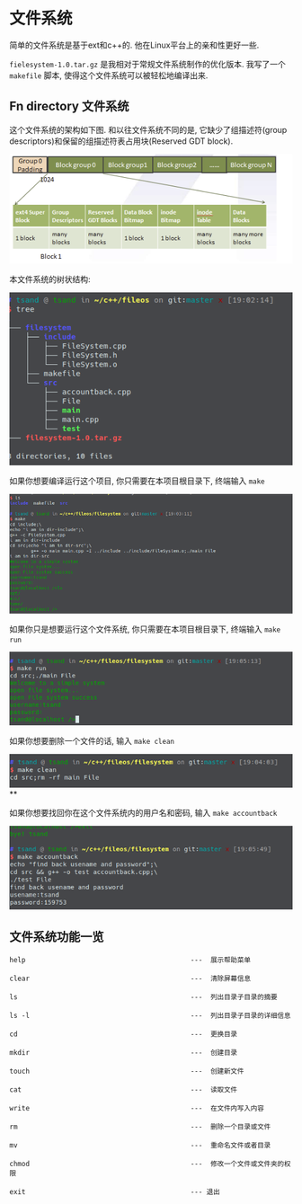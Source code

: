 # 文件系统

 简单的文件系统是基于ext和c++的. 他在Linux平台上的亲和性更好一些.

`fielesystem-1.0.tar.gz` 是我相对于常规文件系统制作的优化版本. 我写了一个 `makefile` 脚本, 使得这个文件系统可以被轻松地编译出来.

## Fn directory 文件系统

这个文件系统的架构如下图. 和以往文件系统不同的是, 它缺少了组描述符(group descriptors)和保留的组描述符表占用块(Reserved GDT block).

 ![](/picture/architecture.png)

 本文件系统的树状结构: 

 ![](/picture/tree.png)

如果你想要编译运行这个项目, 你只需要在本项目根目录下, 终端输入 `make`

 ![](/picture/make.png)

 如果你只是想要运行这个文件系统, 你只需要在本项目根目录下, 终端输入 `make run`

 ![](/picture/run.png)

 如果你想要删除一个文件的话, 输入 `make clean`

 ![](/picture/clean.png)**

如果你想要找回你在这个文件系统内的用户名和密码, 输入 `make accountback`

 ![](/picture/accountback.png)

## 文件系统功能一览

```
help                                         ---  展示帮助菜单 

clear                                        ---  清除屏幕信息 

ls                                           ---  列出目录子目录的摘要

ls -l                                        ---  列出目录子目录的详细信息

cd                                           ---  更换目录

mkdir                                        ---  创建目录 

touch                                        ---  创建新文件

cat                                          ---  读取文件

write                                        ---  在文件内写入内容

rm                                           ---  删除一个目录或文件

mv                                           ---  重命名文件或者目录

chmod                                        ---  修改一个文件或文件夹的权限

exit                                         --- 退出
```

